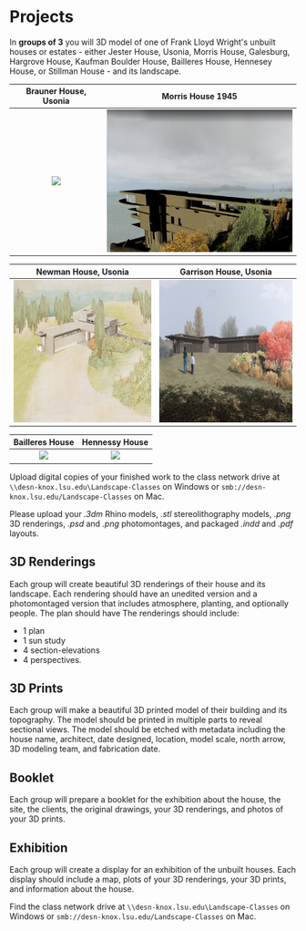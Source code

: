 # Projects
In **groups of 3**
you will 3D model of one of
Frank Lloyd Wright's unbuilt houses or estates -
either Jester House, Usonia, Morris House, Galesburg,
Hargrove House, Kaufman Boulder House, Bailleres House,
Hennesey House, or Stillman House -
and its landscape.

Brauner House, Usonia | Morris House 1945
:-------------------------:|:-------------------------:
<img src="images/wright/brauner_shah.png" height="250"> | <img src="images/wright/Morris_rendering.jpg" height="250">

Newman House, Usonia   | Garrison House, Usonia
:-------------------------:|:-------------------------:
<img src="images/wright/newman_rendering.png" height="250"> | <img src="images/wright/garrison_andrewwright.png" height="250">

Bailleres House  | Hennessy House
:-------------------------:|:-------------------------:
<img src="images/wright/bailleres_rendering.jpg" height="250"> | <img src="images/wright/hennesey_rendering.jpg" height="250">



Upload digital copies of your finished work to the class network drive
at `\\desn-knox.lsu.edu\Landscape-Classes` on Windows
or `smb://desn-knox.lsu.edu/Landscape-Classes` on Mac.

Please upload your *.3dm* Rhino models,
*.stl* stereolithography models,
*.png* 3D renderings,
*.psd* and *.png* photomontages,
and packaged *.indd* and *.pdf* layouts.

## 3D Renderings
Each group will create beautiful 3D renderings
of their house and its landscape.
Each rendering should have an unedited version
and a photomontaged version that
includes atmosphere, planting, and optionally people.
The plan should have
The renderings should include:
* 1 plan
* 1 sun study
* 4 section-elevations
* 4 perspectives.

## 3D Prints
Each group will make a beautiful 3D printed model
of their building and its topography.
The model should be printed in multiple parts
to reveal sectional views.
The model should be etched with metadata including
the house name, architect, date designed, location,
model scale, north arrow, 3D modeling team, and fabrication date.

## Booklet
Each group will prepare a booklet for the exhibition
about the house, the site, the clients, the original drawings,
your 3D renderings, and photos of your 3D prints.

## Exhibition
Each group will create a display for
an exhibition of the unbuilt houses.
Each display should include
a map,
plots of your 3D renderings,
your 3D prints, and
information about the house.

Find the class network drive at
`\\desn-knox.lsu.edu\Landscape-Classes` on Windows
or `smb://desn-knox.lsu.edu/Landscape-Classes` on Mac.
